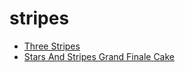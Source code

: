 # stripes

 * [Three Stripes](index/t/three-stripes-201019.json)
 * [Stars And Stripes Grand Finale Cake](index/s/stars-and-stripes-grand-finale-cake.json)

